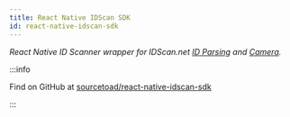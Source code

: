 ```yaml
---
title: React Native IDScan SDK
id: react-native-idscan-sdk
---
```


_React Native ID Scanner wrapper for IDScan.net [ID Parsing](https://idscan.net/scanning-solutions/enterprise/id-parsing-sdk/) and [Camera](https://docs.idscan.net/camerascan/index.html)._

:::info

Find on GitHub at [sourcetoad/react-native-idscan-sdk](https://github.com/sourcetoad/react-native-idscan-sdk)

:::
